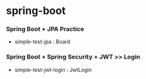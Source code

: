 # spring-boot

### Spring Boot + JPA Practice

- simple-test-jpa : Board

### Spring Boot + Spring Security + JWT >> Login

- simple-test-jwt-login : JwtLogin


